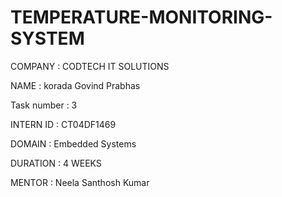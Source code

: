 # TEMPERATURE-MONITORING-SYSTEM

COMPANY : CODTECH IT SOLUTIONS

NAME : korada Govind Prabhas

Task number : 3

INTERN ID : CT04DF1469

DOMAIN : Embedded Systems

DURATION : 4 WEEKS

MENTOR : Neela Santhosh Kumar
